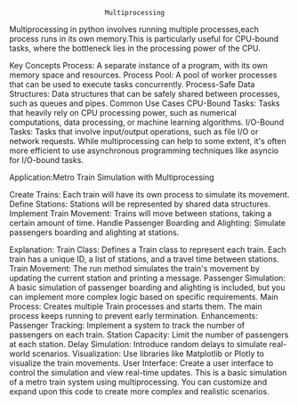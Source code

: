                             Multiprocessing 

Multiprocessing in python involves running multiple processes,each process runs in its own memory.This is particularly useful for CPU-bound tasks, where the bottleneck lies in the processing power of the CPU.

Key Concepts
Process: A separate instance of a program, with its own memory space and resources.
Process Pool: A pool of worker processes that can be used to execute tasks concurrently.
Process-Safe Data Structures: Data structures that can be safely shared between processes, such as queues and pipes.
Common Use Cases
CPU-Bound Tasks: Tasks that heavily rely on CPU processing power, such as numerical computations, data processing, or machine learning algorithms.
I/O-Bound Tasks: Tasks that involve input/output operations, such as file I/O or network requests. While multiprocessing can help to some extent, it's often more efficient to use asynchronous programming techniques like asyncio for I/O-bound tasks.

Application:Metro Train Simulation with Multiprocessing

Create Trains: Each train will have its own process to simulate its movement.
Define Stations: Stations will be represented by shared data structures.
Implement Train Movement: Trains will move between stations, taking a certain amount of time.
Handle Passenger Boarding and Alighting: Simulate passengers boarding and alighting at stations.

Explanation:
Train Class: Defines a Train class to represent each train. Each train has a unique ID, a list of stations, and a travel time between stations.
Train Movement: The run method simulates the train's movement by updating the current station and printing a message.
Passenger Simulation: A basic simulation of passenger boarding and alighting is included, but you can implement more complex logic based on specific requirements.
Main Process: Creates multiple Train processes and starts them. The main process keeps running to prevent early termination.
Enhancements:
Passenger Tracking: Implement a system to track the number of passengers on each train.
Station Capacity: Limit the number of passengers at each station.
Delay Simulation: Introduce random delays to simulate real-world scenarios.
Visualization: Use libraries like Matplotlib or Plotly to visualize the train movements.
User Interface: Create a user interface to control the simulation and view real-time updates.
This is a basic simulation of a metro train system using multiprocessing. You can customize and expand upon this code to create more complex and realistic scenarios.






